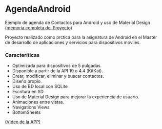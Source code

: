 # AgendaAndroid
Ejemplo de agenda de Contactos para Android y uso de Material Design [(memoria completa del Proyecto)](https://github.com/DrassApps/AgendaAndroid/blob/master/MemoriaAgendaAndroid.pdf)

Proyecto realizado como prctica para la asignatura de Android en el Master de desarrollo de aplicaciones y servicios para dispositivos móviles.

### Caracteríticas
* Optimizada para dispositivos de 5 pulgadas.
* Disponible a partir de la API 19 o 4.4 (KitKat).
* Crear, modificar, eliminar y buscar contactos.
* Diseño propio.
* Uso de BD local con SQLite
* Escritura en SD
* Uso de Material Design para mejorar la experiencia de usuario.
* Animaciones entre vistas.
* Navigations Views
* BottomSheets

[(Video de la APP)](https://mega.nz/#!lsISkbob!CtaPEpK6LfiuFaiIfdUJi-RAQTsa9CbMgjGaX1EYDKc)
